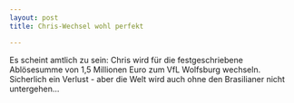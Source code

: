 ```yaml
---
layout: post
title: Chris-Wechsel wohl perfekt

---
```


Es scheint amtlich zu sein: Chris wird für die festgeschriebene Ablösesumme von 1,5 Millionen Euro zum VfL Wolfsburg wechseln. Sicherlich ein Verlust - aber die Welt wird auch ohne den Brasilianer nicht untergehen...


